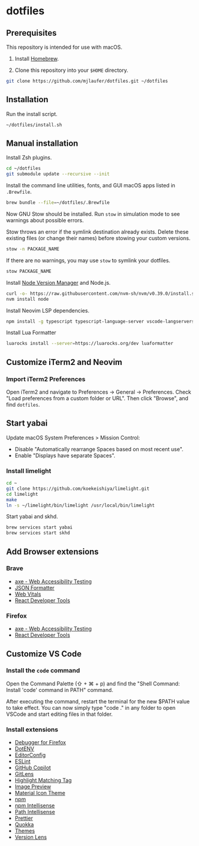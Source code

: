 # dotfiles

## Prerequisites

This repository is intended for use with macOS.

1. Install [Homebrew](https://brew.sh/).

2. Clone this repository into your `$HOME` directory.

```sh
git clone https://github.com/mjlaufer/dotfiles.git ~/dotfiles
```

## Installation

Run the install script.

```sh
~/dotfiles/install.sh
```

## Manual installation

Install Zsh plugins.

```sh
cd ~/dotfiles
git submodule update --recursive --init
```

Install the command line utilities, fonts, and GUI macOS apps listed in `.Brewfile`.

```sh
brew bundle --file=~/dotfiles/.Brewfile
```

Now GNU Stow should be installed. Run `stow` in simulation mode to see warnings about possible errors.

Stow throws an error if the symlink destination already exists. Delete these existing files (or change their names) before stowing your custom versions.

```sh
stow -n PACKAGE_NAME
```

If there are no warnings, you may use `stow` to symlink your dotfiles.

```sh
stow PACKAGE_NAME
```

Install [Node Version Manager](https://github.com/nvm-sh/nvm) and Node.js.

```sh
curl -o- https://raw.githubusercontent.com/nvm-sh/nvm/v0.39.0/install.sh | bash
nvm install node
```

Install Neovim LSP dependencies.

```sh
npm install -g typescript typescript-language-server vscode-langservers-extracted
```

Install Lua Formatter

```sh
luarocks install --server=https://luarocks.org/dev luaformatter
```

## Customize iTerm2 and Neovim

### Import iTerm2 Preferences

Open iTerm2 and navigate to Preferences -> General -> Preferences. Check "Load preferences from a custom folder or URL". Then click "Browse", and find `dotfiles`.

## Start yabai

Update macOS System Preferences > Mission Control:

-   Disable "Automatically rearrange Spaces based on most recent use".
-   Enable "Displays have separate Spaces".

### Install limelight

```sh
cd ~
git clone https://github.com/koekeishiya/limelight.git
cd limelight
make
ln -s ~/limelight/bin/limelight /usr/local/bin/limelight
```

Start yabai and skhd.

```sh
brew services start yabai
brew services start skhd
```

## Add Browser extensions

### Brave

-   [axe - Web Accessibility Testing](https://chrome.google.com/webstore/detail/axe-web-accessibility-tes/lhdoppojpmngadmnindnejefpokejbdd?hl=en-US)
-   [JSON Formatter](https://chrome.google.com/webstore/detail/json-formatter/bcjindcccaagfpapjjmafapmmgkkhgoa?hl=en)
-   [Web Vitals](https://chrome.google.com/webstore/detail/web-vitals/ahfhijdlegdabablpippeagghigmibma?hl=en)
-   [React Developer Tools](https://chrome.google.com/webstore/detail/react-developer-tools/fmkadmapgofadopljbjfkapdkoienihi?hl=en)

### Firefox

-   [axe - Web Accessibility Testing](https://addons.mozilla.org/en-US/firefox/addon/axe-devtools/)
-   [React Developer Tools](https://addons.mozilla.org/en-US/firefox/addon/react-devtools/)

## Customize VS Code

### Install the `code` command

Open the Command Palette (⇧ + ⌘ + p) and find the "Shell Command: Install 'code' command in PATH" command.

After executing the command, restart the terminal for the new $PATH value to take effect. You can now simply type "code ." in any folder to open VSCode and start editing files in that folder.

### Install extensions

-   [Debugger for Firefox](https://marketplace.visualstudio.com/items?itemName=firefox-devtools.vscode-firefox-debug)
-   [DotENV](https://marketplace.visualstudio.com/items?itemName=mikestead.dotenv)
-   [EditorConfig](https://marketplace.visualstudio.com/items?itemName=EditorConfig.EditorConfig)
-   [ESLint](https://marketplace.visualstudio.com/items?itemName=dbaeumer.vscode-eslint)
-   [GitHub Copilot](https://marketplace.visualstudio.com/items?itemName=GitHub.copilot)
-   [GitLens](https://marketplace.visualstudio.com/items?itemName=eamodio.gitlens)
-   [Highlight Matching Tag](https://marketplace.visualstudio.com/items?itemName=vincaslt.highlight-matching-tag)
-   [Image Preview](https://marketplace.visualstudio.com/items?itemName=kisstkondoros.vscode-gutter-preview)
-   [Material Icon Theme](https://marketplace.visualstudio.com/items?itemName=PKief.material-icon-theme)
-   [npm](https://marketplace.visualstudio.com/items?itemName=eg2.vscode-npm-script&ssr=false#review-details)
-   [npm Intellisense](https://marketplace.visualstudio.com/items?itemName=christian-kohler.npm-intellisense)
-   [Path Intellisense](https://marketplace.visualstudio.com/items?itemName=christian-kohler.path-intellisense)
-   [Prettier](https://marketplace.visualstudio.com/items?itemName=esbenp.prettier-vscode)
-   [Quokka](https://marketplace.visualstudio.com/items?itemName=WallabyJs.quokka-vscode)
-   [Themes](https://marketplace.visualstudio.com/items?itemName=mjlaufer.vscode-themes)
-   [Version Lens](https://marketplace.visualstudio.com/items?itemName=pflannery.vscode-versionlens)
